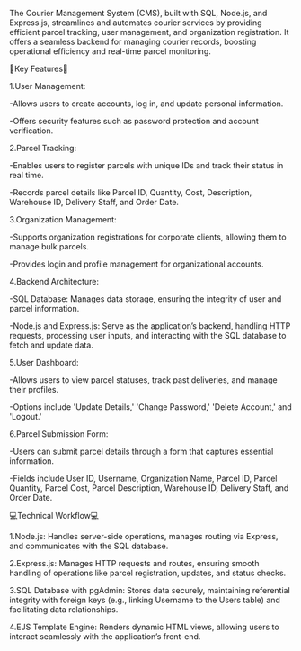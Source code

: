 The Courier Management System (CMS), built with SQL, Node.js, and Express.js, streamlines and automates courier services by providing efficient parcel tracking, user management, and organization registration. It offers a seamless backend for managing courier records, boosting operational efficiency and real-time parcel monitoring.

🔑Key Features🔑

1.User Management:

-Allows users to create accounts, log in, and update personal information.

-Offers security features such as password protection and account verification.

2.Parcel Tracking:

-Enables users to register parcels with unique IDs and track their status in real time.

-Records parcel details like Parcel ID, Quantity, Cost, Description, Warehouse ID, Delivery Staff, and Order Date.

3.Organization Management:

-Supports organization registrations for corporate clients, allowing them to manage bulk parcels.

-Provides login and profile management for organizational accounts.

4.Backend Architecture:

-SQL Database: Manages data storage, ensuring the integrity of user and parcel information.

-Node.js and Express.js: Serve as the application’s backend, handling HTTP requests, processing user inputs, and interacting with the SQL database to fetch and update data.

5.User Dashboard:

-Allows users to view parcel statuses, track past deliveries, and manage their profiles.

-Options include 'Update Details,' 'Change Password,' 'Delete Account,' and 'Logout.'

6.Parcel Submission Form:

-Users can submit parcel details through a form that captures essential information.

-Fields include User ID, Username, Organization Name, Parcel ID, Parcel Quantity, Parcel Cost, Parcel Description, Warehouse ID, Delivery Staff, and Order Date.

💻Technical Workflow💻

1.Node.js: Handles server-side operations, manages routing via Express, and communicates with the SQL database.

2.Express.js: Manages HTTP requests and routes, ensuring smooth handling of operations like parcel registration, updates, and status checks.

3.SQL Database with pgAdmin: Stores data securely, maintaining referential integrity with foreign keys (e.g., linking Username to the Users table) and facilitating data relationships.

4.EJS Template Engine: Renders dynamic HTML views, allowing users to interact seamlessly with the application’s front-end.
